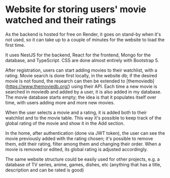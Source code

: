 # Website for storing users' movie watched and their ratings

As the backend is hosted for free on Render, it goes on stand-by when it's not used, so it can take up to a couple of minutes for the website to load the first time.

It uses NestJS for the backend, React for the frontend, Mongo for the database, and TypeScript. CSS are done almost entirely with Bootstrap 5.

After registration, users can start adding movies to their watchlist, with a rating.
Movie search is done first locally, in the website db; if the desired movie is not found, the research can then be extended to [themoviedb] (https://www.themoviedb.org/) using their API. Each time a new movie is searched in moviedb and added by a user, it is also added in my database. The movie database starts empty; the idea is that it populates itself over time, with users adding more and more new movies.

When the user selects a movie and a rating, it is added both to their watchlist and to the movie table. This way it's possible to keep track of the global rating of the movie and show it in the Add section.

In the home, after authentication (done via JWT token), the user can see the movie previously added with the rating chosen; it's possible to remove them, edit their rating, filter among them and changing their order. When a movie is removed or edited, its global rating is adjusted accordingly.

The same website structure could be easily used for other projects, e.g. a database of TV series, anime, games, dishes, etc (anything that has a title, description and can be rated is good)